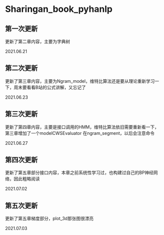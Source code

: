 # Sharingan_book_pyhanlp

## 第一次更新

更新了第二章内容，主要为字典树

2021.06.21

## 第二次更新

更新了第三章内容，主要为Ngram_model，维特比算法还是要从理论重新学习一下，周末要看看B站的公式讲解，又忘记了

2021.06.23

## 第三次更新

更新了第四章内容，主要是接口调用的HMM，维特比算法依旧需要重新看一下，第三章增加了一个modelCWSEvaluator 在ngram_segment，以后会注意命令

2021.06.27

## 第四次更新

更新了第五章部分接口内容，本章之前系统性学习过，也构建过自己的BP神经网络，因此粗略阅读

2021.07.02

## 第五次更新

更新了第五章梯度部分，plot_3d那张图很漂亮

2021.07.03
